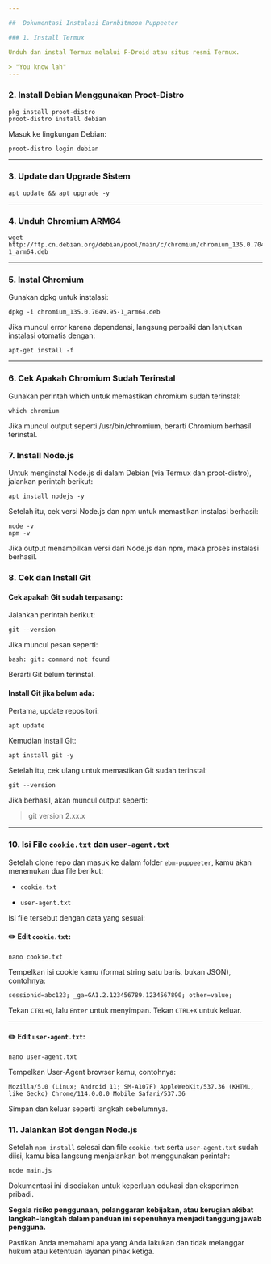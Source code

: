 ```yaml
---

##  Dokumentasi Instalasi Earnbitmoon Puppeeter

### 1. Install Termux

Unduh dan instal Termux melalui F-Droid atau situs resmi Termux.

> "You know lah"
---
```

### 2. Install Debian Menggunakan Proot-Distro

    pkg install proot-distro
    proot-distro install debian

Masuk ke lingkungan Debian:

    proot-distro login debian
---

###  3. Update dan Upgrade Sistem

    apt update && apt upgrade -y

---

###  4. Unduh Chromium ARM64

    wget http://ftp.cn.debian.org/debian/pool/main/c/chromium/chromium_135.0.7049.95-1_arm64.deb
---

### 5. Instal Chromium

Gunakan dpkg untuk instalasi:

    dpkg -i chromium_135.0.7049.95-1_arm64.deb

Jika muncul error karena dependensi, langsung perbaiki dan lanjutkan instalasi otomatis dengan:

    apt-get install -f


---

### 6. Cek Apakah Chromium Sudah Terinstal

Gunakan perintah which untuk memastikan chromium sudah terinstal:

    which chromium

Jika muncul output seperti /usr/bin/chromium, berarti Chromium berhasil terinstal.

### 7. Install Node.js

Untuk menginstal Node.js di dalam Debian (via Termux dan proot-distro), jalankan perintah berikut:

`apt install nodejs -y` 

Setelah itu, cek versi Node.js dan npm untuk memastikan instalasi berhasil:

    node -v
    npm -v

Jika output menampilkan versi dari Node.js dan npm, maka proses instalasi berhasil.

### 8. Cek dan Install Git

#### Cek apakah Git sudah terpasang:

Jalankan perintah berikut:

    git --version 

Jika muncul pesan seperti:

`bash: git: command not found` 

Berarti Git belum terinstal.

#### Install Git jika belum ada:

Pertama, update repositori:

    apt update

Kemudian install Git:

    apt install git -y

Setelah itu, cek ulang untuk memastikan Git sudah terinstal:

    git --version

Jika berhasil, akan muncul output seperti:

> git version 2.xx.x

---
### 10. Isi File `cookie.txt` dan `user-agent.txt`

Setelah clone repo dan masuk ke dalam folder `ebm-puppeeter`, kamu akan menemukan dua file berikut:

-   `cookie.txt`
    
-   `user-agent.txt`
    

Isi file tersebut dengan data yang sesuai:

#### ✏️ Edit `cookie.txt`:

    nano cookie.txt

Tempelkan isi cookie kamu (format string satu baris, bukan JSON), contohnya:

`sessionid=abc123; _ga=GA1.2.123456789.1234567890; other=value;` 

Tekan `CTRL+O`, lalu `Enter` untuk menyimpan. Tekan `CTRL+X` untuk keluar.

----------

#### ✏️ Edit `user-agent.txt`:

    nano user-agent.txt

Tempelkan User-Agent browser kamu, contohnya:

`Mozilla/5.0 (Linux; Android 11; SM-A107F) AppleWebKit/537.36 (KHTML, like Gecko) Chrome/114.0.0.0 Mobile Safari/537.36` 

Simpan dan keluar seperti langkah sebelumnya.

### 11. Jalankan Bot dengan Node.js

Setelah `npm install` selesai dan file `cookie.txt` serta `user-agent.txt` sudah diisi, kamu bisa langsung menjalankan bot menggunakan perintah:

    node main.js


Dokumentasi ini disediakan untuk keperluan edukasi dan eksperimen pribadi.  

**Segala risiko penggunaan, pelanggaran kebijakan, atau kerugian akibat langkah-langkah dalam panduan ini sepenuhnya menjadi tanggung jawab pengguna.**  

Pastikan Anda memahami apa yang Anda lakukan dan tidak melanggar hukum atau ketentuan layanan pihak ketiga.
